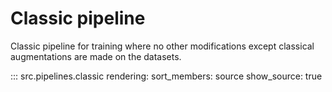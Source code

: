# Classic pipeline

Classic pipeline for training where no other modifications except classical augmentations are made on the datasets.

::: src.pipelines.classic
    rendering:
        sort_members: source
        show_source: true
